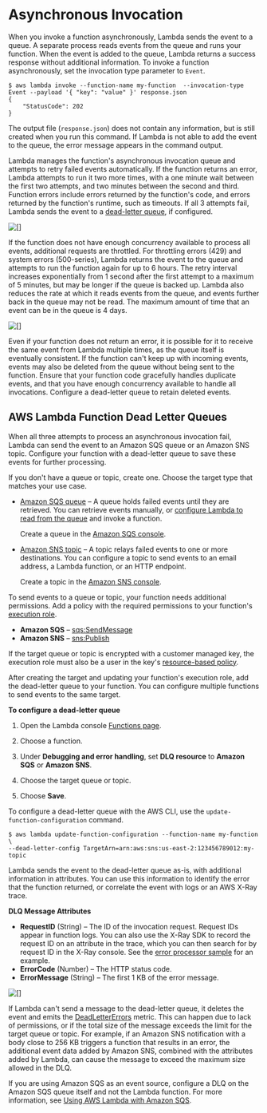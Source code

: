 # Asynchronous Invocation<a name="invocation-async"></a>

When you invoke a function asynchronously, Lambda sends the event to a queue\. A separate process reads events from the queue and runs your function\. When the event is added to the queue, Lambda returns a success response without additional information\. To invoke a function asynchronously, set the invocation type parameter to `Event`\.

```
$ aws lambda invoke --function-name my-function  --invocation-type Event --payload '{ "key": "value" }' response.json
{
    "StatusCode": 202
}
```

The output file \(`response.json`\) does not contain any information, but is still created when you run this command\. If Lambda is not able to add the event to the queue, the error message appears in the command output\.

Lambda manages the function's asynchronous invocation queue and attempts to retry failed events automatically\. If the function returns an error, Lambda attempts to run it two more times, with a one minute wait between the first two attempts, and two minutes between the second and third\. Function errors include errors returned by the function's code, and errors returned by the function's runtime, such as timeouts\. If all 3 attempts fail, Lambda sends the event to a [dead\-letter queue](#dlq), if configured\.

![\[\]](http://docs.aws.amazon.com/lambda/latest/dg/images/invocation-types-retries.png)

If the function does not have enough concurrency available to process all events, additional requests are throttled\. For throttling errors \(429\) and system errors \(500\-series\), Lambda returns the event to the queue and attempts to run the function again for up to 6 hours\. The retry interval increases exponentially from 1 second after the first attempt to a maximum of 5 minutes, but may be longer if the queue is backed up\. Lambda also reduces the rate at which it reads events from the queue, and events further back in the queue may not be read\. The maximum amount of time that an event can be in the queue is 4 days\.

![\[\]](http://docs.aws.amazon.com/lambda/latest/dg/images/invocation-types-throttle.png)

Even if your function does not return an error, it is possible for it to receive the same event from Lambda multiple times, as the queue itself is eventually consistent\. If the function can't keep up with incoming events, events may also be deleted from the queue without being sent to the function\. Ensure that your function code gracefully handles duplicate events, and that you have enough concurrency available to handle all invocations\. Configure a dead\-letter queue to retain deleted events\.

## AWS Lambda Function Dead Letter Queues<a name="dlq"></a>

When all three attempts to process an asynchronous invocation fail, Lambda can send the event to an Amazon SQS queue or an Amazon SNS topic\. Configure your function with a dead\-letter queue to save these events for further processing\.

If you don't have a queue or topic, create one\. Choose the target type that matches your use case\.
+ [Amazon SQS queue](https://docs.aws.amazon.com/AWSSimpleQueueService/latest/SQSDeveloperGuide/sqs-create-queue.html) – A queue holds failed events until they are retrieved\. You can retrieve events manually, or [configure Lambda to read from the queue](with-sqs.md) and invoke a function\.

  Create a queue in the [Amazon SQS console](https://console.aws.amazon.com/sqs)\.
+ [Amazon SNS topic](https://docs.aws.amazon.com/sns/latest/gsg/CreateTopic.html) – A topic relays failed events to one or more destinations\. You can configure a topic to send events to an email address, a Lambda function, or an HTTP endpoint\.

  Create a topic in the [Amazon SNS console](https://console.aws.amazon.com/sns/home)\.

To send events to a queue or topic, your function needs additional permissions\. Add a policy with the required permissions to your function's [execution role](lambda-intro-execution-role.md)\.
+ **Amazon SQS** – [sqs:SendMessage](https://docs.aws.amazon.com/AWSSimpleQueueService/latest/APIReference/API_SendMessage.html) 
+ **Amazon SNS** – [sns:Publish](https://docs.aws.amazon.com/sns/latest/api/API_Publish.html) 

If the target queue or topic is encrypted with a customer managed key, the execution role must also be a user in the key's [resource\-based policy](https://docs.aws.amazon.com/kms/latest/developerguide/key-policies.html)\.

After creating the target and updating your function's execution role, add the dead\-letter queue to your function\. You can configure multiple functions to send events to the same target\.

**To configure a dead\-letter queue**

1. Open the Lambda console [Functions page](https://console.aws.amazon.com/lambda/home#/functions)\.

1. Choose a function\.

1. Under **Debugging and error handling**, set **DLQ resource** to **Amazon SQS** or **Amazon SNS**\.

1. Choose the target queue or topic\.

1. Choose **Save**\.

To configure a dead\-letter queue with the AWS CLI, use the `update-function-configuration` command\.

```
$ aws lambda update-function-configuration --function-name my-function \
--dead-letter-config TargetArn=arn:aws:sns:us-east-2:123456789012:my-topic
```

Lambda sends the event to the dead\-letter queue as\-is, with additional information in attributes\. You can use this information to identify the error that the function returned, or correlate the event with logs or an AWS X\-Ray trace\.

**DLQ Message Attributes**
+ **RequestID** \(String\) – The ID of the invocation request\. Request IDs appear in function logs\. You can also use the X\-Ray SDK to record the request ID on an attribute in the trace, which you can then search for by request ID in the X\-Ray console\. See the [error processor sample](sample-errorprocessor.md) for an example\.
+ **ErrorCode** \(Number\) – The HTTP status code\.
+ **ErrorMessage** \(String\) – The first 1 KB of the error message\.

![\[\]](http://docs.aws.amazon.com/lambda/latest/dg/images/invocation-dlq-attributes.png)

If Lambda can't send a message to the dead\-letter queue, it deletes the event and emits the [DeadLetterErrors](monitoring-functions-metrics.md) metric\. This can happen due to lack of permissions, or if the total size of the message exceeds the limit for the target queue or topic\. For example, if an Amazon SNS notification with a body close to 256 KB triggers a function that results in an error, the additional event data added by Amazon SNS, combined with the attributes added by Lambda, can cause the message to exceed the maximum size allowed in the DLQ\. 

If you are using Amazon SQS as an event source, configure a DLQ on the Amazon SQS queue itself and not the Lambda function\. For more information, see [Using AWS Lambda with Amazon SQS](with-sqs.md)\.